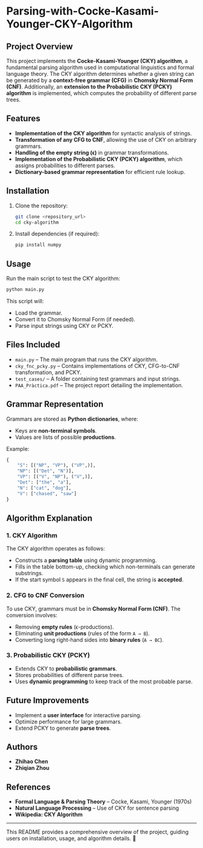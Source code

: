 # Parsing-with-Cocke-Kasami-Younger-CKY-Algorithm

## Project Overview
This project implements the **Cocke-Kasami-Younger (CKY) algorithm**, a fundamental parsing algorithm used in computational linguistics and formal language theory. The CKY algorithm determines whether a given string can be generated by a **context-free grammar (CFG)** in **Chomsky Normal Form (CNF)**. Additionally, an **extension to the Probabilistic CKY (PCKY) algorithm** is implemented, which computes the probability of different parse trees.

## Features
- **Implementation of the CKY algorithm** for syntactic analysis of strings.
- **Transformation of any CFG to CNF**, allowing the use of CKY on arbitrary grammars.
- **Handling of the empty string (ϵ)** in grammar transformations.
- **Implementation of the Probabilistic CKY (PCKY) algorithm**, which assigns probabilities to different parses.
- **Dictionary-based grammar representation** for efficient rule lookup.

## Installation
1. Clone the repository:
   ```sh
   git clone <repository_url>
   cd cky-algorithm
   ```
2. Install dependencies (if required):
   ```sh
   pip install numpy
   ```

## Usage
Run the main script to test the CKY algorithm:
```sh
python main.py
```
This script will:
- Load the grammar.
- Convert it to Chomsky Normal Form (if needed).
- Parse input strings using CKY or PCKY.

## Files Included
- `main.py` – The main program that runs the CKY algorithm.
- `cky_fnc_pcky.py` – Contains implementations of CKY, CFG-to-CNF transformation, and PCKY.
- `test_cases/` – A folder containing test grammars and input strings.
- `PAA_Pràctica.pdf` – The project report detailing the implementation.

## Grammar Representation
Grammars are stored as **Python dictionaries**, where:
- Keys are **non-terminal symbols**.
- Values are lists of possible **productions**.

Example:
```python
{
    "S": [("NP", "VP"), ("VP",)],
    "NP": [("Det", "N")],
    "VP": [("V", "NP"), ("V",)],
    "Det": ["the", "a"],
    "N": ["cat", "dog"],
    "V": ["chased", "saw"]
}
```

## Algorithm Explanation
### 1. **CKY Algorithm**
The CKY algorithm operates as follows:
- Constructs a **parsing table** using dynamic programming.
- Fills in the table bottom-up, checking which non-terminals can generate substrings.
- If the start symbol `S` appears in the final cell, the string is **accepted**.

### 2. **CFG to CNF Conversion**
To use CKY, grammars must be in **Chomsky Normal Form (CNF)**. The conversion involves:
- Removing **empty rules** (ϵ-productions).
- Eliminating **unit productions** (rules of the form `A → B`).
- Converting long right-hand sides into **binary rules** (`A → BC`).

### 3. **Probabilistic CKY (PCKY)**
- Extends CKY to **probabilistic grammars**.
- Stores probabilities of different parse trees.
- Uses **dynamic programming** to keep track of the most probable parse.

## Future Improvements
- Implement a **user interface** for interactive parsing.
- Optimize performance for large grammars.
- Extend PCKY to generate **parse trees**.

## Authors
- **Zhihao Chen**
- **Zhiqian Zhou**

## References
- **Formal Language & Parsing Theory** – Cocke, Kasami, Younger (1970s)
- **Natural Language Processing** – Use of CKY for sentence parsing
- **Wikipedia: CKY Algorithm**

---
This README provides a comprehensive overview of the project, guiding users on installation, usage, and algorithm details. 🚀

